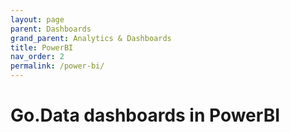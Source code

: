 ```yaml
---
layout: page
parent: Dashboards
grand_parent: Analytics & Dashboards
title: PowerBI
nav_order: 2
permalink: /power-bi/
---
```


# Go.Data dashboards in PowerBI



